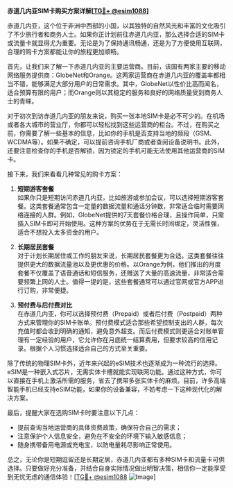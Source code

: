 **赤道几内亚SIM卡购买方案详解[[TG💪+ @esim1088](https://t.me/s/esim1088)]**

赤道几内亚，这个位于非洲中西部的小国，以其独特的自然风光和丰富的文化吸引了不少旅行者和商务人士。如果你正计划前往赤道几内亚，那么选择合适的SIM卡或流量卡就显得尤为重要。无论是为了保持通讯畅通，还是为了方便使用互联网，合理的购卡方案都能让你的旅程更加顺畅。

首先，让我们来了解一下赤道几内亚的主要运营商。目前，该国有两家主要的移动网络服务提供商：GlobeNet和Orange。这两家运营商在赤道几内亚的覆盖率都相当不错，能够满足大部分用户的日常需求。其中，GlobeNet以性价比高而闻名，适合预算有限的用户；而Orange则以其稳定的服务和良好的网络质量受到商务人士的青睐。

对于初次到访赤道几内亚的朋友来说，购买一张本地SIM卡是必不可少的。在机场或者各大城市的营业厅，你都可以轻松找到这些运营商的柜台。不过，在购买之前，你需要了解一些基本的信息，比如你的手机是否支持当地的频段（GSM、WCDMA等）。如果不确定，可以提前咨询手机厂商或者查阅设备说明书。此外，还要注意检查你的手机是否解锁，因为锁定的手机可能无法使用其他运营商的SIM卡。

接下来，我们来看看几种常见的购卡方案：

1. **短期游客套餐**  
   如果你只是短期访问赤道几内亚，比如旅游或参加会议，可以选择短期游客套餐。这类套餐通常包含一定量的数据流量和通话分钟数，非常适合临时需要网络连接的人群。例如，GlobeNet提供的7天套餐价格合理，且操作简单，只需插入SIM卡即可开始使用。这种方案的优势在于无需长时间绑定，灵活性强，适合不想投入太多资金的用户。

2. **长期居民套餐**  
   对于计划长期居住或工作的朋友来说，长期居民套餐更为合适。这类套餐往往提供更大的数据流量池以及更优惠的价格。以Orange为例，他们推出的月度套餐不仅覆盖了语音通话和短信服务，还赠送了大量的高速流量，非常适合需要频繁上网的人士。值得一提的是，这些套餐通常可以通过官网或官方APP进行订购，非常便捷。

3. **预付费与后付费对比**  
   在赤道几内亚，你可以选择预付费（Prepaid）或者后付费（Postpaid）两种方式来管理你的SIM卡账单。预付费模式适合那些希望控制支出的人群，每次充值时都会收到明确的通知，避免意外超支。而后付费模式则更适合对账单管理有一定经验的用户，它允许你在月底统一结算费用，但要求较高的信用记录。根据个人习惯选择适合自己的方式至关重要。

除了传统的物理SIM卡外，近年来兴起的eSIM技术也逐渐成为一种流行的选择。eSIM是一种嵌入式芯片，无需实体卡槽就能实现联网功能。通过这种方式，你可以直接在手机上激活所需的服务，省去了携带多张实体卡的麻烦。目前，许多高端智能手机已经支持eSIM功能，如果你的设备兼容，不妨考虑一下这种现代化的解决方案。

最后，提醒大家在选购SIM卡时要注意以下几点：
- 提前查询当地运营商的具体资费政策，确保符合自己的需求；
- 注意保护个人信息安全，避免在不安全的环境下输入敏感信息；
- 随身携带备用电源或充电宝，以防电量耗尽影响正常使用。

总之，无论你是短期逗留还是长期定居，赤道几内亚都有多种SIM卡和流量卡可供选择。只要做好充分准备，并结合自身实际情况做出明智决策，相信你一定能享受到无忧无虑的通信体验！[[TG💪+ @esim1088](https://t.me/s/esim1088) ![Image](https://i.postimg.cc/4NQfJmqS/Snipaste-2025-05-13-00-14-12.png)]